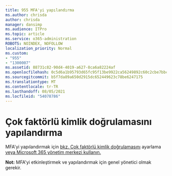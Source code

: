```yaml
---
title: 955 MFA'yi yapılandırma
ms.author: chrisda
author: chrisda
manager: dansimp
ms.audience: ITPro
ms.topic: article
ms.service: o365-administration
ROBOTS: NOINDEX, NOFOLLOW
localization_priority: Normal
ms.custom:
- "955"
- "1300007"
ms.assetid: 88731c82-90d4-4019-a627-8ca6a82224af
ms.openlocfilehash: 0c5d6a1b95793d65fc95f13be9922ca56249892c60c2cbe7bbcbc962f25f7d07
ms.sourcegitcommit: b5f7da89a650d2915dc652449623c78be6247175
ms.translationtype: MT
ms.contentlocale: tr-TR
ms.lasthandoff: 08/05/2021
ms.locfileid: "54078786"
---
```

# <a name="configure-multifactor-authentication"></a>Çok faktörlü kimlik doğrulamasını yapılandırma

MFA'yi yapılandırmak için [bkz. Çok faktörlü kimlik doğrulamasını](/microsoft-365/admin/security-and-compliance/set-up-multi-factor-authentication) ayarlama [veya Microsoft 365 yönetim merkezi kullanın.](https://admin.microsoft.com/AdminPortal/Home?ref=/modernonboarding/mfasetupguide)

**Not:** MFA'yi etkinleştirmek ve yapılandırmak için genel yönetici olmak gerekir.
